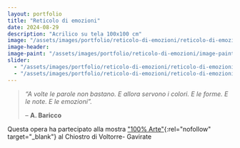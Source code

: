 ```yaml
---
layout: portfolio
title: "Reticolo di emozioni"
date: 2024-08-29
description: "Acrilico su tela 100x100 cm"
image: "/assets/images/portfolio/reticolo-di-emozioni/reticolo-di-emozioni-v1.jpg"
image-header:
image-paint: "/assets/images/portfolio/reticolo-di-emozioni/image-paint-reticolo-di-emozioni-v1.jpg"
slider:
  - "/assets/images/portfolio/reticolo-di-emozioni/reticolo-di-emozioni-slide-1.jpg"
  - "/assets/images/portfolio/reticolo-di-emozioni/reticolo-di-emozioni-slide-2.jpg"
---
```


> _“A volte le parole non bastano. E allora servono i colori. E le forme. E le note. E le emozioni”._  
>
> – **A. Baricco**             

Questa opera ha partecipato alla mostra ["100% Arte"](https://www.prealpina.it/pages/gavirate-100-arte-al-chiostro-di-voltorre-342143.html){:rel="nofollow" target="_blank"} al Chiostro di Voltorre- Gavirate
